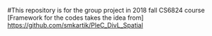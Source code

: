 #This repository is for the group project in 2018 fall CS6824 course
[Framework for the codes takes the idea from] https://github.com/smkartik/PleC_DivL_Spatial
